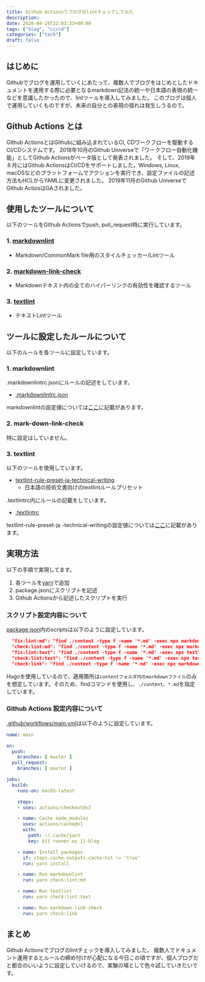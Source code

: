 ```yaml
---
title: Github Actionsでブログのlintチェックしてみた
description:
date: 2020-04-28T22:03:23+09:00
tags: ["blog", "ci/cd"]
categories: ["tech"]
draft: false
---
```


## はじめに

Githubでブログを運用していくにあたって、複数人でブログをはじめとしたドキュメントを運用する際に必要となるmarkdown記法の統一や日本語の表現の統一などを意識したかったので、lintツールを導入してみました。
このブログは個人で運用していくものですが、未来の自分との表現の揺れは発生しうるので。

## Github Actions とは

Github ActionsとはGithubに組み込まれているCI, CDワークフローを駆動するCI/CDシステムです。
2018年10月のGithub Universeで「ワークフロー自動化機能」としてGithub Actionsがベータ版として発表されました。
そして、2019年８月にはGithub ActionsはCI/CDをサポートしました。Windows, Linux, macOSなどのプラットフォームでアクションを実行でき、設定ファイルの記述方法もHCLからYAMLに変更されました。
2019年11月のGithub UniverseでGithub ActiosはGAされました。

## 使用したツールについて

以下のツールをGithub Actionsでpush, pull_request時に実行しています。

### 1. [markdownlint](https://github.com/DavidAnson/markdownlint)

* Markdown/CommonMark file用のスタイルチェッカー/Lintツール

### 2. [markdown-link-check](https://github.com/tcort/markdown-link-check)

* Markdownテキスト内の全てのハイパーリンクの有効性を確認するツール

### 3. [textlint](https://github.com/textlint/textlint)

* テキストLintツール

## ツールに設定したルールについて

以下のルールを各ツールに設定しています。

### 1. markdownlint

.markdownlintrc.jsonにルールの記述をしています。

* [.markdownlintrc.json](https://github.com/grimoh/blog/blob/master/.markdownlintrc.json)

markdownlintの設定値については[ここ](https://github.com/DavidAnson/markdownlint/blob/master/doc/Rules.md)に記載があります。

### 2. mark-down-link-check

特に設定はしていません。

### 3. textlint

以下のツールを使用しています。

* [textlint-rule-preset-ja-technical-writing](https://github.com/textlint-ja/textlint-rule-preset-ja-technical-writing)
  * 日本語の技術文書向けのtextlintルールプリセット

.textlintrc内にルールの記載をしています。

* [.textlintrc](https://github.com/grimoh/blog/blob/master/.textlintrc)

textlint-rule-preset-ja -technical-writingの設定値については[ここ](https://github.com/textlint-ja/textlint-rule-preset-ja-technical-writing#%E3%83%AB%E3%83%BC%E3%83%AB%E4%B8%80%E8%A6%A7)に記載があります。

## 実現方法

以下の手順で実現してます。

1. 各ツールを[yarn](https://classic.yarnpkg.com/en)で追加
1. package.jsonにスクリプトを記述
1. Github Actionsから記述したスクリプトを実行

### スクリプト設定内容について

[package.json](https://github.com/grimoh/blog/blob/master/package.json)内のscriptsは以下のように設定しています。

```json
  "fix:lint:md": "find ./content -type f -name '*.md' -exec npx markdownlint --config .markdownlintrc.json --fix {} \\;",
  "check:lint:md": "find ./content -type f -name '*.md' -exec npx markdownlint --config .markdownlintrc.json {} \\;",
  "fix:lint:text": "find ./content -type f -name '*.md' -exec npx textlint --fix {} \\;",
  "check:lint:text": "find ./content -type f -name '*.md' -exec npx textlint {} \\;",
  "check:link": "find ./content -type f -name '*.md' -exec npx markdown-link-check {} \\;"
```

Hugoを使用しているので、適用箇所は`contentフォルダ内のmarkdownファイル`のみを想定しています。そのため、findコマンドを使用し、`./content`、`*.md`を指定しています。

### Github Actions 設定内容について

[.github/workflows/main.yml](https://github.com/grimoh/blog/blob/master/.github/workflows/main.yml)は以下のように設定しています。

```yaml
name: main

on:
  push:
    branches: [ master ]
  pull_request:
    branches: [ master ]

jobs:
  build:
    runs-on: macOS-latest

    steps:
    - uses: actions/checkout@v2

    - name: Cache node_modules
      uses: actions/cache@v1
      with:
        path: ~/.cache/yarn
        key: ${{ runner.os }}-blog

    - name: Install packages
      if: steps.cache.outputs.cache-hit != 'true'
      run: yarn install

    - name: Run markdownlint
      run: yarn check:lint:md

    - name: Run textlint
      run: yarn check:lint:text

    - name: Run markdown-link-check
      run: yarn check:link
```

## まとめ

Github Actionsでブログのlintチェックを導入してみました。
複数人でドキュメント運用するとルールの締め付けが心配になる今日この頃ですが、個人ブログだと都合のいいように設定していけるので、実験の場として色々試していきたいです。
